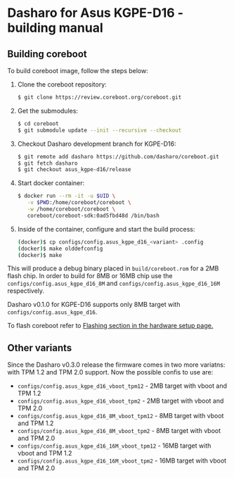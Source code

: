 # Dasharo for Asus KGPE-D16 - building manual

## Building coreboot

To build coreboot image, follow the steps below:

1. Clone the coreboot repository:

    ```bash
    $ git clone https://review.coreboot.org/coreboot.git
    ```

2. Get the submodules:

    ```bash
    $ cd coreboot
    $ git submodule update --init --recursive --checkout
    ```

3. Checkout Dasharo development branch for KGPE-D16:

    ```bash
    $ git remote add dasharo https://github.com/dasharo/coreboot.git
    $ git fetch dasharo
    $ git checkout asus_kgpe-d16/release
    ```

4. Start docker container:

    ```bash
    $ docker run --rm -it -u $UID \
       -v $PWD:/home/coreboot/coreboot \
       -w /home/coreboot/coreboot \
       coreboot/coreboot-sdk:0ad5fbd48d /bin/bash
    ```

5. Inside of the container, configure and start the build process:

    ```bash
    (docker)$ cp configs/config.asus_kgpe_d16_<variant> .config
    (docker)$ make olddefconfig
    (docker)$ make
    ```

This will produce a debug binary placed in `build/coreboot.rom` for a 2MB flash
chip. In order to build for 8MB or 16MB chip use the `configs/config.asus_kgpe_d16_8M`
and `configs/config.asus_kgpe_d16_16M` respectively.

Dasharo v0.1.0 for KGPE-D16 supports only 8MB target with `configs/config.asus_kgpe_d16`.

To flash coreboot refer to [Flashing section in the hardware setup page.](setup.md#flashing)

## Other variants

Since the Dasharo v0.3.0 release the firmware comes in two more variatns: with
TPM 1.2 and TPM 2.0 support. Now the possible confis to use are:

- `configs/config.asus_kgpe_d16_vboot_tpm12` - 2MB target with vboot and TPM 1.2
- `configs/config.asus_kgpe_d16_vboot_tpm2` - 2MB target with vboot and TPM 2.0
- `configs/config.asus_kgpe_d16_8M_vboot_tpm12` - 8MB target with vboot and TPM 1.2
- `configs/config.asus_kgpe_d16_8M_vboot_tpm2` - 8MB target with vboot and TPM  2.0
- `configs/config.asus_kgpe_d16_16M_vboot_tpm12` - 16MB target with vboot and
  TPM 1.2
- `configs/config.asus_kgpe_d16_16M_vboot_tpm2` - 16MB target with vboot and
  TPM 2.0
